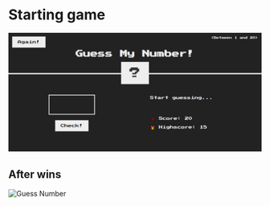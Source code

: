 # Starting game

![Guess Number](./image/Guessing%20game.png)

## After wins

![Guess Number](./image/After%20win%20the%20game.png)
